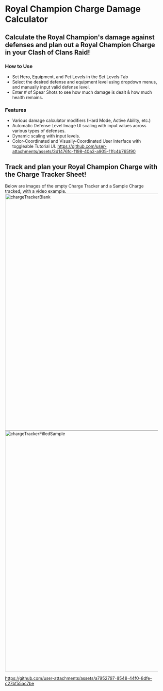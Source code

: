 # Royal Champion Charge Damage Calculator
## Calculate the Royal Champion's damage against defenses and plan out a Royal Champion Charge in your Clash of Clans Raid!

### How to Use
- Set Hero, Equipment, and Pet Levels in the Set Levels Tab
- Select the desired defense and equipment level using dropdown menus, and manually input valid defense level.
- Enter # of Spear Shots to see how much damage is dealt & how much health remains.

### Features
- Various damage calculator modifiers (Hard Mode, Active Ability, etc.)
- Automatic Defense Level Image UI scaling with input values across various types of defenses.
- Dynamic scaling with input levels.
- Color-Coordinated and Visually-Coordinated User Interface with toggleable Tutorial UI.
https://github.com/user-attachments/assets/3d1476fc-f198-40a3-a905-11fc4b765f90

## Track and plan your Royal Champion Charge with the Charge Tracker Sheet!
Below are images of the empty Charge Tracker and a Sample Charge tracked, with a video example.
<img width="2465" height="780" alt="chargeTrackerBlank" src="https://github.com/user-attachments/assets/b184a1f8-ae2e-41f0-8f7b-2eb2f892bde3" />
<img width="2471" height="794" alt="chargeTrackerFilledSample" src="https://github.com/user-attachments/assets/180a9d24-15f7-4f8c-b95f-ce1ae7937b37" />

https://github.com/user-attachments/assets/a7952797-8548-44f0-8dfe-c27bf55ac7be
